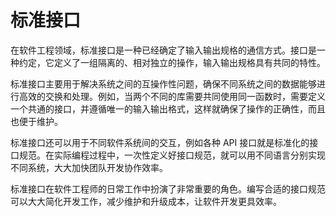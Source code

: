 # 标准接口

在软件工程领域，标准接口是一种已经确定了输入输出规格的通信方式。接口是一种约定，它定义了一组隔离的、相对独立的操作，输入输出规格具有共同的特性。

标准接口主要用于解决系统之间的互操作性问题，确保不同系统之间的数据能够进行高效的交换和处理。例如，当两个不同的库需要共同使用同一函数时，需要定义一个共通的接口，并遵循唯一的输入输出格式，这样就确保了操作的正确性，而且也便于维护。

标准接口还可以用于不同软件系统间的交互，例如各种 API 接口就是标准化的接口规范。在实际编程过程中，一次性定义好接口规范，就可以用不同语言分别实现不同系统，大大加快团队开发协作效率。

标准接口在软件工程师的日常工作中扮演了非常重要的角色。编写合适的接口规范可以大大简化开发工作，减少维护和升级成本，让软件开发更具效率。